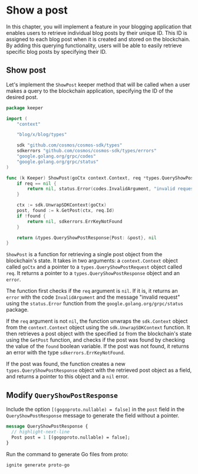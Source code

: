# Show a post

In this chapter, you will implement a feature in your blogging application that
enables users to retrieve individual blog posts by their unique ID. This ID is
assigned to each blog post when it is created and stored on the blockchain. By
adding this querying functionality, users will be able to easily retrieve
specific blog posts by specifying their ID.

## Show post

Let's implement the `ShowPost` keeper method that will be called when a user
makes a query to the blockchain application, specifying the ID of the desired
post.

```go title="x/blog/keeper/query_show_post.go"
package keeper

import (
	"context"

	"blog/x/blog/types"

	sdk "github.com/cosmos/cosmos-sdk/types"
	sdkerrors "github.com/cosmos/cosmos-sdk/types/errors"
	"google.golang.org/grpc/codes"
	"google.golang.org/grpc/status"
)

func (k Keeper) ShowPost(goCtx context.Context, req *types.QueryShowPostRequest) (*types.QueryShowPostResponse, error) {
	if req == nil {
		return nil, status.Error(codes.InvalidArgument, "invalid request")
	}

	ctx := sdk.UnwrapSDKContext(goCtx)
	post, found := k.GetPost(ctx, req.Id)
	if !found {
		return nil, sdkerrors.ErrKeyNotFound
	}

	return &types.QueryShowPostResponse{Post: &post}, nil
}
```

`ShowPost` is a function for retrieving a single post object from the
blockchain's state. It takes in two arguments: a `context.Context` object called
`goCtx` and a pointer to a `types.QueryShowPostRequest` object called `req`. It
returns a pointer to a `types.QueryShowPostResponse` object and an `error`.

The function first checks if the `req` argument is `nil`. If it is, it returns
an `error` with the code `InvalidArgument` and the message "invalid request"
using the `status.Error` function from the `google.golang.org/grpc/status`
package.

If the `req` argument is not `nil`, the function unwraps the `sdk.Context`
object from the `context.Context` object using the `sdk.UnwrapSDKContext`
function. It then retrieves a post object with the specified `Id` from the
blockchain's state using the `GetPost` function, and checks if the post was
found by checking the value of the `found` boolean variable. If the post was not
found, it returns an error with the type `sdkerrors.ErrKeyNotFound`.

If the post was found, the function creates a new `types.QueryShowPostResponse`
object with the retrieved post object as a field, and returns a pointer to this
object and a `nil` error.

## Modify `QueryShowPostResponse`

Include the option `[(gogoproto.nullable) = false]` in the `post` field in the
`QueryShowPostResponse` message to generate the field without a pointer.

```proto title="proto/blog/blog/query.proto"
message QueryShowPostResponse {
  // highlight-next-line
  Post post = 1 [(gogoproto.nullable) = false];
}
```

Run the command to generate Go files from proto:

```
ignite generate proto-go
```
